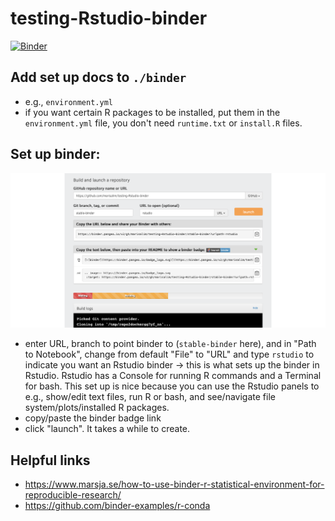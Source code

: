 # testing-Rstudio-binder

[![Binder](https://binder.pangeo.io/badge_logo.svg)](https://binder.pangeo.io/v2/gh/marisalim/testing-Rstudio-binder/stable-binder-new?urlpath=rstudio)

## Add set up docs to `./binder`
- e.g., `environment.yml`
- if you want certain R packages to be installed, put them in the `environment.yml` file, you don't need `runtime.txt` or `install.R` files.

## Set up binder:
![](./rstudio-binder-setup.png)

- enter URL, branch to point binder to (`stable-binder` here), and in "Path to Notebook", change from default "File" to "URL" and type `rstudio` to indicate you want an Rstudio binder -> this is what sets up the binder in Rstudio. Rstudio has a Console for running R commands and a Terminal for bash. This set up is nice because you can use the Rstudio panels to e.g., show/edit text files, run R or bash, and see/navigate file system/plots/installed R packages.
- copy/paste the binder badge link
- click "launch". It takes a while to create.

## Helpful links
- https://www.marsja.se/how-to-use-binder-r-statistical-environment-for-reproducible-research/
- https://github.com/binder-examples/r-conda
